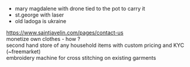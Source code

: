 
+ mary magdalene with drone tied to the pot to carry it  
+ st.george with laser  
+ old ladoga is ukraine  
  
https://www.saintjavelin.com/pages/contact-us  
monetize own clothes - how ?  
second hand store of any household items with custom pricing and KYC (~freemarket)  
embroidery machine for cross stitching on existing garments  
  